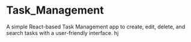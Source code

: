 # Task_Management
A simple React-based Task Management app to create, edit, delete, and search tasks with a user-friendly interface.
hj
